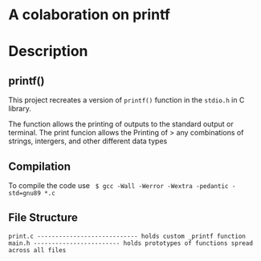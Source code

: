 # A colaboration on printf
#  Description
## printf()

This project recreates a version of ``` printf() ``` function in the ```stdio.h``` in C library.

The function allows the printing of outputs to the standard output or terminal.
The print funcion allows the Printing of > any combinations of strings, intergers, and other different data types

## Compilation
To compile the code use ``` $ gcc -Wall -Werror -Wextra -pedantic -std=gnu89 *.c```

## File Structure
```
print.c ---------------------------- holds custom _printf function
main.h ------------------------ holds prototypes of functions spread across all files
```